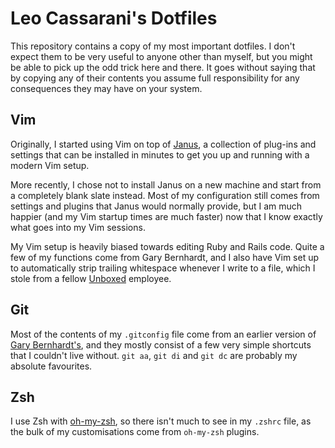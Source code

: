 # Leo Cassarani's Dotfiles

This repository contains a copy of my most important dotfiles. I don't expect them to be very useful to anyone other than myself, but you might be able to pick up the odd trick here and there. It goes without saying that by copying any of their contents you assume full responsibility for any consequences they may have on your system.

## Vim

Originally, I started using Vim on top of [Janus](https://github.com/carlhuda/janus), a collection of plug-ins and settings that can be installed in minutes to get you up and running with a modern Vim setup.

More recently, I chose not to install Janus on a new machine and start from a completely blank slate instead. Most of my configuration still comes from settings and plugins that Janus would normally provide, but I am much happier (and my Vim startup times are much faster) now that I know exactly what goes into my Vim sessions.

My Vim setup is heavily biased towards editing Ruby and Rails code. Quite a few of my functions come from Gary Bernhardt, and I also have Vim set up to automatically strip trailing whitespace whenever I write to a file, which I stole from a fellow [Unboxed](http://www.unboxedconsulting.com) employee.

## Git

Most of the contents of my `.gitconfig` file come from an earlier version of [Gary Bernhardt's](https://github.com/garybernhardt/dotfiles), and they mostly consist of a few very simple shortcuts that I couldn't live without. `git aa`, `git di` and `git dc` are probably my absolute favourites.

## Zsh

I use Zsh with [oh-my-zsh](https://github.com/robbyrussell/oh-my-zsh), so there isn't much to see in my `.zshrc` file, as the bulk of my customisations come from `oh-my-zsh` plugins.
